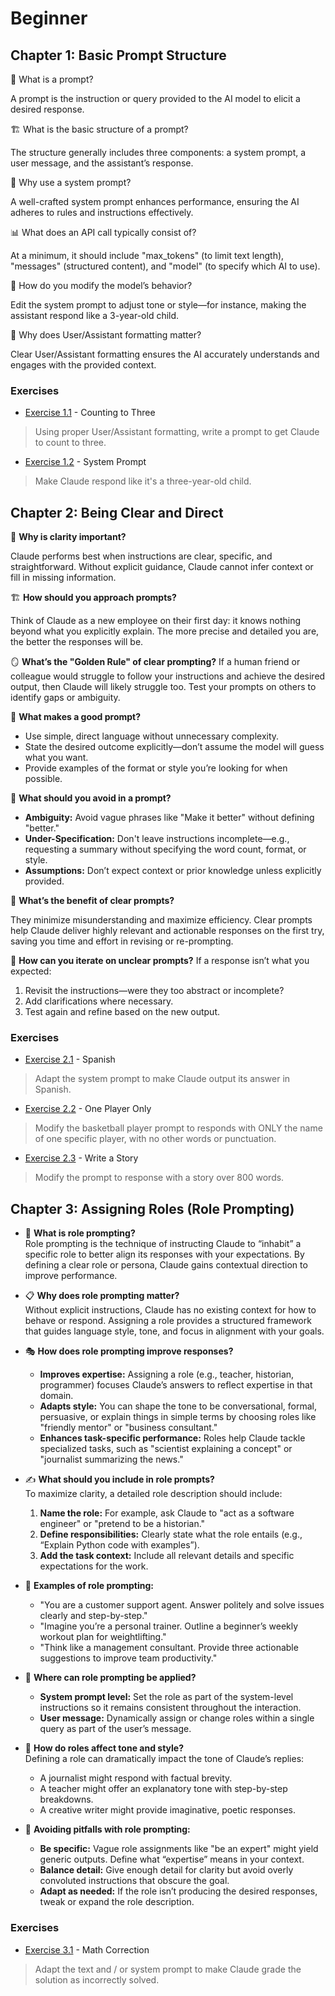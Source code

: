 # Beginner
## Chapter 1: Basic Prompt Structure

🧠 What is a prompt?

A prompt is the instruction or query provided to the AI model to elicit a desired response.

🏗️ What is the basic structure of a prompt? 

The structure generally includes three components: a system prompt, a user message, and the assistant’s response.

🤔 Why use a system prompt? 

A well-crafted system prompt enhances performance, ensuring the AI adheres to rules and instructions effectively.

📊 What does an API call typically consist of? 

At a minimum, it should include "max_tokens" (to limit text length), "messages" (structured content), and "model" (to specify which AI to use).

👶 How do you modify the model’s behavior? 

Edit the system prompt to adjust tone or style—for instance, making the assistant respond like a 3-year-old child.

🔢 Why does User/Assistant formatting matter? 

Clear User/Assistant formatting ensures the AI accurately understands and engages with the provided context.

### Exercises

- [Exercise 1.1](exercise_1_1_counting_to_three.py) - Counting to Three
> Using proper User/Assistant formatting, write a prompt to get Claude to count to three.
- [Exercise 1.2](exercise_1_2_system_prompt.py) - System Prompt
> Make Claude respond like it's a three-year-old child.

## Chapter 2: Being Clear and Direct

🧠 **Why is clarity important?** 

Claude performs best when instructions are clear, specific, and straightforward. Without explicit guidance, Claude cannot infer context or fill in missing information.  

🏗️ **How should you approach prompts?** 

Think of Claude as a new employee on their first day: it knows nothing beyond what you explicitly explain. The more precise and detailed you are, the better the responses will be.

🪞 **What’s the "Golden Rule" of clear prompting?** 
If a human friend or colleague would struggle to follow your instructions and achieve the desired output, then Claude will likely struggle too. Test your prompts on others to identify gaps or ambiguity.

🎯 **What makes a good prompt?**
  - Use simple, direct language without unnecessary complexity.
  - State the desired outcome explicitly—don’t assume the model will guess what you want.
  - Provide examples of the format or style you’re looking for when possible.

🤔 **What should you avoid in a prompt?**
  - **Ambiguity:** Avoid vague phrases like "Make it better" without defining "better."
  - **Under-Specification:** Don't leave instructions incomplete—e.g., requesting a summary without specifying the word count, format, or style.
  - **Assumptions:** Don’t expect context or prior knowledge unless explicitly provided.

🌟 **What’s the benefit of clear prompts?** 

They minimize misunderstanding and maximize efficiency. Clear prompts help Claude deliver highly relevant and actionable responses on the first try, saving you time and effort in revising or re-prompting.

🔄 **How can you iterate on unclear prompts?** If a response isn’t what you expected:
  1. Revisit the instructions—were they too abstract or incomplete?
  2. Add clarifications where necessary.
  3. Test again and refine based on the new output.

### Exercises

- [Exercise 2.1](exercise_2_1_spanish.py) - Spanish
> Adapt the system prompt to make Claude output its answer in Spanish. 
- [Exercise 2.2](exercise_2_2_one_player_only.py) - One Player Only
> Modify the basketball player prompt to responds with ONLY the name of one specific player, with no other words or punctuation.
- [Exercise 2.3](exercise_2_3_write_a_story.py) - Write a Story
> Modify the prompt to response with a story over 800 words.


## Chapter 3: Assigning Roles (Role Prompting)

- 🧠 **What is role prompting?**  
  Role prompting is the technique of instructing Claude to “inhabit” a specific role to better align its responses with your expectations. By defining a clear role or persona, Claude gains contextual direction to improve performance.

- 📋 **Why does role prompting matter?**  
  Without explicit instructions, Claude has no existing context for how to behave or respond. Assigning a role provides a structured framework that guides language style, tone, and focus in alignment with your goals.

- 🎭 **How does role prompting improve responses?**
  - **Improves expertise:** Assigning a role (e.g., teacher, historian, programmer) focuses Claude’s answers to reflect expertise in that domain.
  - **Adapts style:** You can shape the tone to be conversational, formal, persuasive, or explain things in simple terms by choosing roles like "friendly mentor" or "business consultant."
  - **Enhances task-specific performance:** Roles help Claude tackle specialized tasks, such as "scientist explaining a concept" or "journalist summarizing the news."

- ✍️ **What should you include in role prompts?**  
  To maximize clarity, a detailed role description should include:
  1. **Name the role:** For example, ask Claude to "act as a software engineer" or "pretend to be a historian."
  2. **Define responsibilities:** Clearly state what the role entails (e.g., “Explain Python code with examples”).
  3. **Add the task context:** Include all relevant details and specific expectations for the work.

- 🌟 **Examples of role prompting:**  
  - "You are a customer support agent. Answer politely and solve issues clearly and step-by-step."  
  - "Imagine you’re a personal trainer. Outline a beginner’s weekly workout plan for weightlifting."  
  - "Think like a management consultant. Provide three actionable suggestions to improve team productivity."

- 🤔 **Where can role prompting be applied?**  
  - **System prompt level:** Set the role as part of the system-level instructions so it remains consistent throughout the interaction.
  - **User message:** Dynamically assign or change roles within a single query as part of the user’s message.

- 🔄 **How do roles affect tone and style?**  
  Defining a role can dramatically impact the tone of Claude’s replies:
  - A journalist might respond with factual brevity.
  - A teacher might offer an explanatory tone with step-by-step breakdowns.
  - A creative writer might provide imaginative, poetic responses.

- 🚧 **Avoiding pitfalls with role prompting:**  
  - **Be specific:** Vague role assignments like "be an expert" might yield generic outputs. Define what “expertise” means in your context.  
  - **Balance detail:** Give enough detail for clarity but avoid overly convoluted instructions that obscure the goal.  
  - **Adapt as needed:** If the role isn’t producing the desired responses, tweak or expand the role description.

### Exercises

- [Exercise 3.1](exercise_3_1_math_correction.py) - Math Correction
> Adapt the text and / or system prompt to make Claude grade the solution as incorrectly solved. 
